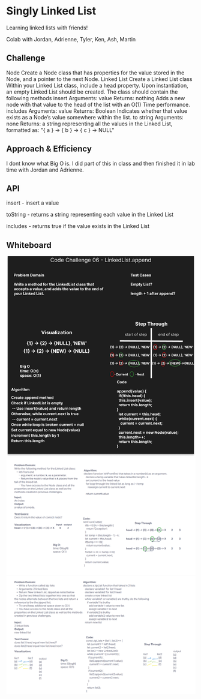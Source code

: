 # Singly Linked List
Learning linked lists with friends!

Colab with Jordan, Adrienne, Tyler, Ken, Ash, Martin

## Challenge
Node
Create a Node class that has properties for the value stored in the Node, and a pointer to the next Node.
Linked List
Create a Linked List class
Within your Linked List class, include a head property.
Upon instantiation, an empty Linked List should be created.
The class should contain the following methods
insert
Arguments: value
Returns: nothing
Adds a new node with that value to the head of the list with an O(1) Time performance.
includes
Arguments: value
Returns: Boolean
Indicates whether that value exists as a Node’s value somewhere within the list.
to string
Arguments: none
Returns: a string representing all the values in the Linked List, formatted as:
"{ a } -> { b } -> { c } -> NULL"

## Approach & Efficiency
I dont know what Big O is. I did part of this in class and then finished it in lab time with Jordan and Adrienne.

## API
insert - insert a value

toString - returns a string representing each value in the Linked List

includes - returns true if the value exists in the Linked List

## Whiteboard

![Whiteboard](../assets/challenge-06.png)
![Whiteboard](../assets/challenge7.png)
![Whiteboard](../assets/challenge8.png)
